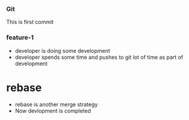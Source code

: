 ### Git
This is first commit

### feature-1
* developer is doing some development
* developer spends some time and pushes to git lot of time as part of development

# rebase
* rebase is another merge strategy
* Now devlopment is completed